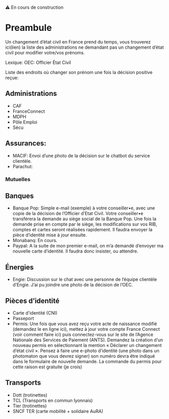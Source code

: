 ⚠️ En cours de construction

# Preambule
Un changement d’état civil en France prend du temps, vous trouverez ici(lien) la liste des administrations ne demandant pas un changement d’état civil pour modifier votre/vos prénoms. 

Lexique: OEC: Officier État Civil 

Liste des endroits où changer son prénom une fois la décision positive reçue:

## Administrations 
- CAF
- FranceConnect
- MDPH
- Pôle Emploi 
- Sécu

## Assurances:
- MACIF: Envoi d’une photo de la décision sur le chatbot du service clientèle.
- Parachut:

### Mutuelles

## Banques
- Banque Pop: Simple e-mail (exemple) à votre conseiller•e, avec une copie de la décision de l’Officier d’Etat Civil. Votre conseiller•e transférera la demande au siège social de la Banque Pop. Une fois la demande prise en compte par le siège, les modifications sur vos RIB, comptes et cartes seront réalisées rapidement. 
Il faudra envoyer la pièce d’identité mise à jour ensuite. 
- Monabanq: En cours.
- Paypal: A la suite de mon premier e-mail, on m’a demandé d’envoyer ma nouvelle carte d’identité. Il faudra donc insister, ou attendre. 

## Énergies
- Engie: Discussion sur le chat avec une personne de l’équipe clientèle d’Engie. J’ai pu joindre une photo de la décision de l’OEC. 

## Pièces d’identité 
- Carte d'identité (CNI)
- Passeport
- Permis: Une fois que vous avez reçu votre acte de naissance modifié (demandez le en ligne ici), mettez à jour votre compte France Connect (voir comment faire ici) puis connectez-vous sur le site de l’Agence Nationale des Services de Paiement (ANTS). Demandez la création d’un nouveau permis en sélectionnant la mention « Déclarer un changement d’état civil ». Pensez à faire une e-photo d’identité (une photo dans un photomaton que vous devrez signer) son numéro devra être indiqué dans le formulaire de nouvelle demande. La commande du permis pour cette raison est gratuite (je crois)

## Transports 
- Dott (trotinettes)
- TCL (Transports en commun lyonnais)
- Tier (trotinettes)
- SNCF TER (carte mobilité + solidaire AuRA)